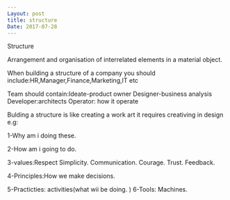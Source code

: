```yaml
---
Layout: post
title: structure
Date: 2017-07-28
---
```


Structure

Arrangement and  organisation of interrelated elements in a material object.

When building  a structure of a company you should include:HR,Manager,Finance,Marketing,IT etc

Team should contain:Ideate-product owner
                    Designer-business analysis
                    Developer:architects
                    Operator: how it operate

Bulding a structure is like  creating a  work art it requires creativing in design e.g:

1-Why am i doing these.

2-How am i going to do.

3-values:Respect
         Simplicity.
         Communication.
         Courage.
         Trust.
         Feedback.

4-Principles:How we make decisions.

5-Practicties: activities(what wii be doing.
)
6-Tools: Machines.
         
